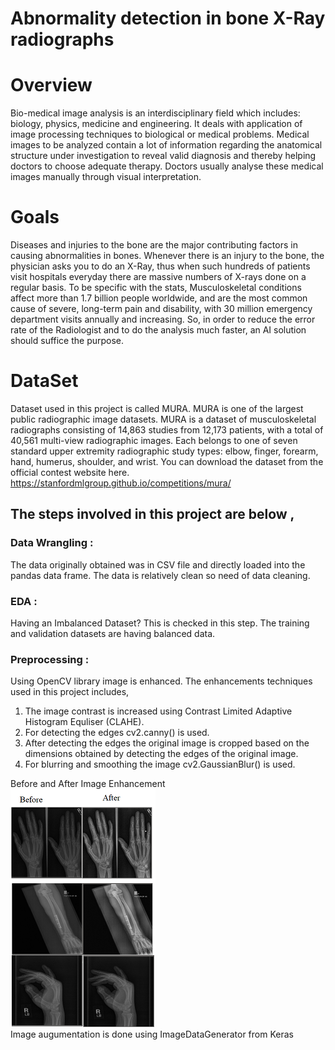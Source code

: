 
# Abnormality detection in bone X-Ray radiographs 


# Overview

Bio-medical image analysis is an interdisciplinary field which includes: biology, physics, medicine and engineering. It deals with application of image processing techniques to biological or medical problems. Medical images to be analyzed contain a lot of information regarding the anatomical structure under investigation to reveal valid diagnosis and thereby helping doctors to choose adequate therapy. Doctors usually analyse these medical images manually through visual interpretation.

# Goals

Diseases and injuries to the bone are the major contributing factors in causing abnormalities in bones. Whenever there is an injury to the bone, the physician asks you to do an X-Ray, thus when such hundreds of patients visit hospitals everyday there are massive numbers of X-rays done on a regular basis. To be specific with the stats, Musculoskeletal conditions affect more than 1.7 billion people worldwide, and are the most common cause of severe, long-term pain and disability, with 30 million emergency department visits annually and increasing. So, in order to reduce the error rate of the Radiologist and to do the analysis much faster, an AI solution should suffice the purpose. 

# DataSet

Dataset used in this project is called MURA. MURA is one of the largest public radiographic image datasets. MURA is a dataset of musculoskeletal radiographs consisting of 14,863 studies from 12,173 patients, with a total of 40,561 multi-view radiographic images. Each belongs to one of seven standard upper extremity radiographic study types: elbow, finger, forearm, hand, humerus, shoulder, and wrist. You can download the dataset from the official contest website here. https://stanfordmlgroup.github.io/competitions/mura/

## The steps involved in this project are below ,
### Data Wrangling : <br>
The data originally obtained was in CSV file and directly loaded into the pandas data frame. The data is relatively clean so need of data cleaning. <br>
### EDA : <br>
Having an Imbalanced Dataset? This is checked in this step. The training and validation datasets are having balanced data. 
### Preprocessing : <br> 
Using OpenCV library image is enhanced. The enhancements techniques used in this project includes,
1. The image contrast is increased using Contrast Limited Adaptive Histogram Equliser (CLAHE).<br>
2. For detecting the edges cv2.canny() is used.  <br>
3. After detecting the edges the original image is cropped based on the dimensions obtained by detecting the edges of the original image.
4. For blurring and smoothing the image cv2.GaussianBlur() is used.<br>

Before and After Image Enhancement<br>
![Image](https://github.com/umamohantm/springboard/blob/master/Capstone%202/data/1.PNG)<br>
Image augumentation is done using ImageDataGenerator from Keras


